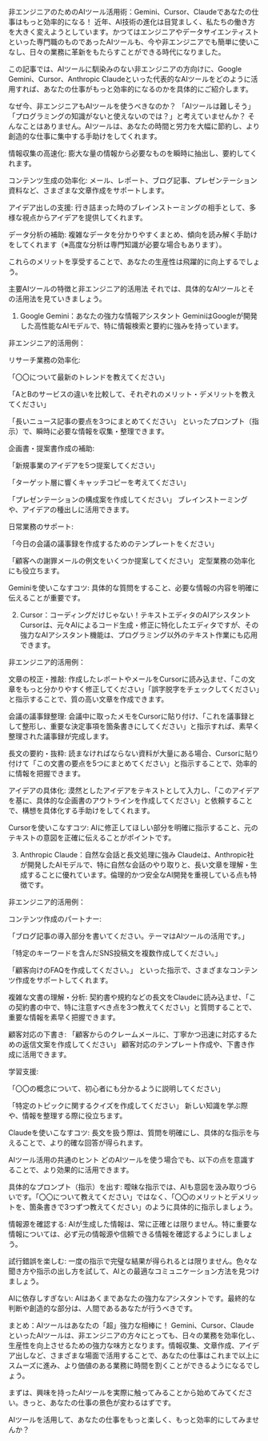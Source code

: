 非エンジニアのためのAIツール活用術：Gemini、Cursor、Claudeであなたの仕事はもっと効率的になる！
近年、AI技術の進化は目覚ましく、私たちの働き方を大きく変えようとしています。かつてはエンジニアやデータサイエンティストといった専門職のものであったAIツールも、今や非エンジニアでも簡単に使いこなし、日々の業務に革新をもたらすことができる時代になりました。

この記事では、AIツールに馴染みのない非エンジニアの方向けに、Google Gemini、Cursor、Anthropic Claudeといった代表的なAIツールをどのように活用すれば、あなたの仕事がもっと効率的になるのかを具体的にご紹介します。

なぜ今、非エンジニアもAIツールを使うべきなのか？
「AIツールは難しそう」「プログラミングの知識がないと使えないのでは？」と考えていませんか？ そんなことはありません。AIツールは、あなたの時間と労力を大幅に節約し、より創造的な仕事に集中する手助けをしてくれます。

情報収集の高速化: 膨大な量の情報から必要なものを瞬時に抽出し、要約してくれます。

コンテンツ生成の効率化: メール、レポート、ブログ記事、プレゼンテーション資料など、さまざまな文章作成をサポートします。

アイデア出しの支援: 行き詰まった時のブレインストーミングの相手として、多様な視点からアイデアを提供してくれます。

データ分析の補助: 複雑なデータを分かりやすくまとめ、傾向を読み解く手助けをしてくれます（※高度な分析は専門知識が必要な場合もあります）。

これらのメリットを享受することで、あなたの生産性は飛躍的に向上するでしょう。

主要AIツールの特徴と非エンジニア的活用法
それでは、具体的なAIツールとその活用法を見ていきましょう。

1. Google Gemini：あなたの強力な情報アシスタント
GeminiはGoogleが開発した高性能なAIモデルで、特に情報検索と要約に強みを持っています。

非エンジニア的活用例：

リサーチ業務の効率化:

「〇〇について最新のトレンドを教えてください」

「AとBのサービスの違いを比較して、それぞれのメリット・デメリットを教えてください」

「長いニュース記事の要点を3つにまとめてください」
といったプロンプト（指示）で、瞬時に必要な情報を収集・整理できます。

企画書・提案書作成の補助:

「新規事業のアイデアを5つ提案してください」

「ターゲット層に響くキャッチコピーを考えてください」

「プレゼンテーションの構成案を作成してください」
ブレインストーミングや、アイデアの種出しに活用できます。

日常業務のサポート:

「今日の会議の議事録を作成するためのテンプレートをください」

「顧客への謝罪メールの例文をいくつか提案してください」
定型業務の効率化にも役立ちます。

Geminiを使いこなすコツ: 具体的な質問をすること、必要な情報の内容を明確に伝えることが重要です。

2. Cursor：コーディングだけじゃない！テキストエディタのAIアシスタント
Cursorは、元々AIによるコード生成・修正に特化したエディタですが、その強力なAIアシスタント機能は、プログラミング以外のテキスト作業にも応用できます。

非エンジニア的活用例：

文章の校正・推敲:
作成したレポートやメールをCursorに読み込ませ、「この文章をもっと分かりやすく修正してください」「誤字脱字をチェックしてください」と指示することで、質の高い文章を作成できます。

会議の議事録整理:
会議中に取ったメモをCursorに貼り付け、「これを議事録として整形し、重要な決定事項を箇条書きにしてください」と指示すれば、素早く整理された議事録が完成します。

長文の要約・抜粋:
読まなければならない資料が大量にある場合、Cursorに貼り付けて「この文書の要点を5つにまとめてください」と指示することで、効率的に情報を把握できます。

アイデアの具体化:
漠然としたアイデアをテキストとして入力し、「このアイデアを基に、具体的な企画書のアウトラインを作成してください」と依頼することで、構想を具体化する手助けをしてくれます。

Cursorを使いこなすコツ: AIに修正してほしい部分を明確に指示すること、元のテキストの意図を正確に伝えることがポイントです。

3. Anthropic Claude：自然な会話と長文処理に強み
Claudeは、Anthropic社が開発したAIモデルで、特に自然な会話のやり取りと、長い文章を理解・生成することに優れています。倫理的かつ安全なAI開発を重視している点も特徴です。

非エンジニア的活用例：

コンテンツ作成のパートナー:

「ブログ記事の導入部分を書いてください。テーマはAIツールの活用です。」

「特定のキーワードを含んだSNS投稿文を複数作成してください。」

「顧客向けのFAQを作成してください。」
といった指示で、さまざまなコンテンツ作成をサポートしてくれます。

複雑な文書の理解・分析:
契約書や規約などの長文をClaudeに読み込ませ、「この契約書の中で、特に注意すべき点を3つ教えてください」と質問することで、重要な情報を素早く把握できます。

顧客対応の下書き:
「顧客からのクレームメールに、丁寧かつ迅速に対応するための返信文案を作成してください」
顧客対応のテンプレート作成や、下書き作成に活用できます。

学習支援:

「〇〇の概念について、初心者にも分かるように説明してください」

「特定のトピックに関するクイズを作成してください」
新しい知識を学ぶ際や、情報を整理する際に役立ちます。

Claudeを使いこなすコツ: 長文を扱う際は、質問を明確にし、具体的な指示を与えることで、より的確な回答が得られます。

AIツール活用の共通のヒント
どのAIツールを使う場合でも、以下の点を意識することで、より効果的に活用できます。

具体的なプロンプト（指示）を出す: 曖昧な指示では、AIも意図を汲み取りづらいです。「〇〇について教えてください」ではなく、「〇〇のメリットとデメリットを、箇条書きで3つずつ教えてください」のように具体的に指示しましょう。

情報源を確認する: AIが生成した情報は、常に正確とは限りません。特に重要な情報については、必ず元の情報源や信頼できる情報を確認するようにしましょう。

試行錯誤を楽しむ: 一度の指示で完璧な結果が得られるとは限りません。色々な聞き方や指示の出し方を試して、AIとの最適なコミュニケーション方法を見つけましょう。

AIに依存しすぎない: AIはあくまであなたの強力なアシスタントです。最終的な判断や創造的な部分は、人間であるあなたが行うべきです。

まとめ：AIツールはあなたの「超」強力な相棒に！
Gemini、Cursor、ClaudeといったAIツールは、非エンジニアの方々にとっても、日々の業務を効率化し、生産性を向上させるための強力な味方となります。情報収集、文章作成、アイデア出しなど、さまざまな場面で活用することで、あなたの仕事はこれまで以上にスムーズに進み、より価値のある業務に時間を割くことができるようになるでしょう。

まずは、興味を持ったAIツールを実際に触ってみることから始めてみてください。きっと、あなたの仕事の景色が変わるはずです。

AIツールを活用して、あなたの仕事をもっと楽しく、もっと効率的にしてみませんか？